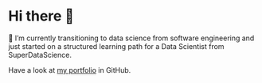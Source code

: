 # Hi there 👋

🌱 I’m currently transitioning to data science from software engineering and just started on a structured learning path for a Data Scientist from SuperDataScience.

Have a look at [my portfolio](https://mirokuru.github.io/mirokuru/) in GitHub.

<!--
**mirokuru/mirokuru** is a ✨ _special_ ✨ repository because its `README.md` (this file) appears on your GitHub profile.

Here are some ideas to get you started:

- 🔭 I’m currently working on ...
- 🌱 I’m currently learning ...
- 👯 I’m looking to collaborate on ...
- 🤔 I’m looking for help with ...
- 💬 Ask me about ...
- 📫 How to reach me: ...
- 😄 Pronouns: ...
- ⚡ Fun fact: ...
-->
